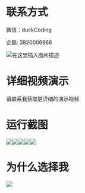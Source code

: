 # 联系方式

微信：duckCoding

企鹅: 3820006966

![在这里插入图片描述](http://upload.cxycsx.vip/91ab4bcb4f2c4c6db86365bb6d6e9c62.jpeg)

# 详细视频演示

请联系我获取更详细的演示视频

# 运行截图

![](http://www.bysj52.com/uploadfile/ueditor/image/202306/%E6%AF%95%E8%AE%BEssm720%E5%9B%BE%E4%B9%A6%E9%A6%86%E6%99%BA%E8%83%BD%E9%80%89%E5%BA%A7%E7%B3%BB%E7%BB%9F+jsp%E6%BC%94%E7%A4%BA%E6%AF%95%E4%B8%9A%E8%AE%BE%E8%AE%A1/2.png)![](http://www.bysj52.com/uploadfile/ueditor/image/202306/%E6%AF%95%E8%AE%BEssm720%E5%9B%BE%E4%B9%A6%E9%A6%86%E6%99%BA%E8%83%BD%E9%80%89%E5%BA%A7%E7%B3%BB%E7%BB%9F+jsp%E6%BC%94%E7%A4%BA%E6%AF%95%E4%B8%9A%E8%AE%BE%E8%AE%A1/3.png)![](http://www.bysj52.com/uploadfile/ueditor/image/202306/%E6%AF%95%E8%AE%BEssm720%E5%9B%BE%E4%B9%A6%E9%A6%86%E6%99%BA%E8%83%BD%E9%80%89%E5%BA%A7%E7%B3%BB%E7%BB%9F+jsp%E6%BC%94%E7%A4%BA%E6%AF%95%E4%B8%9A%E8%AE%BE%E8%AE%A1/1.png)![](http://www.bysj52.com/uploadfile/ueditor/image/202306/%E6%AF%95%E8%AE%BEssm720%E5%9B%BE%E4%B9%A6%E9%A6%86%E6%99%BA%E8%83%BD%E9%80%89%E5%BA%A7%E7%B3%BB%E7%BB%9F+jsp%E6%BC%94%E7%A4%BA%E6%AF%95%E4%B8%9A%E8%AE%BE%E8%AE%A1/5.png)![](http://www.bysj52.com/uploadfile/ueditor/image/202306/%E6%AF%95%E8%AE%BEssm720%E5%9B%BE%E4%B9%A6%E9%A6%86%E6%99%BA%E8%83%BD%E9%80%89%E5%BA%A7%E7%B3%BB%E7%BB%9F+jsp%E6%BC%94%E7%A4%BA%E6%AF%95%E4%B8%9A%E8%AE%BE%E8%AE%A1/4.png)

# 为什么选择我

![](http://upload.cxycsx.vip/%E7%A8%8B%E5%BA%8F%E8%AE%BE%E8%AE%A1.png)

